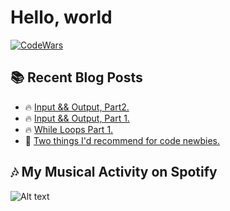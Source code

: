# Hello, world

<a href="https://www.codewars.com/users/IanoNjuguna">
 <img src="https://www.codewars.com/users/IanoNjuguna/badges/small" alt="CodeWars">
</a>

## :books: Recent Blog Posts

<!-- BLOGPOSTS:START -->
 - 🔥 [Input &amp;&amp; Output, Part2.](https://ianonjuguna.hashnode.dev/input-output-part2)
 - 🔥 [Input &amp;&amp; Output, Part 1.](https://ianonjuguna.hashnode.dev/input-output-part-1)
 - 🔥 [While Loops Part 1.](https://ianonjuguna.hashnode.dev/while-loops-part-1)
 - 💫 [Two things I&#39;d recommend for code newbies.](https://ianonjuguna.hashnode.dev/two-things-id-recommend-for-code-newbies)

<!-- BLOGPOSTS:END -->

## :notes: My Musical Activity on Spotify

![Alt text](https://spotify-recently-played-readme.vercel.app/api?user=31vl47aryatvfowc5ivu7sn7rkfa&width=300)
